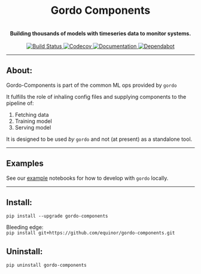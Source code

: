 

<h1 align="center">Gordo Components</h1>
<div align="center">
 <!-- Uncomment line below once we decided on 'logo.png' -->
 <!--<img align="center" src="logo.png" width="250" height="250">-->
 <br />
 <strong>
   Building thousands of models with timeseries data to monitor systems.
 </strong>
</div>

<br />

<div align="center">
  <a href="https://github.com/equinor/gordo-components/actions?query=branch=master">
    <img src="https://github.com/equinor/gordo-components/workflows/CI/badge.svg?branch=master" alt="Build Status"/>
  </a>
  <a href="https://codecov.io/gh/equinor/gordo-components">
    <img src="https://codecov.io/gh/equinor/gordo-components/branch/master/graph/badge.svg" alt="Codecov"/>
  </a>
  <a href="https://gordo-components.readthedocs.io/en/latest/?badge=latest">
    <img src="https://readthedocs.org/projects/gordo-components/badge/?version=latest" alt="Documentation"/>
  </a> 
  <a href="https://dependabot.com">
    <img src="https://api.dependabot.com/badges/status?host=github&repo=equinor/gordo-components" alt="Dependabot"/>
  </a>
</div>

---

## About:
Gordo-Components is part of the common ML ops provided by `gordo`

It fulfills the role of inhaling config files and supplying components to the pipeline of:

1. Fetching data
2. Training model
3. Serving model

It is designed to be used _by_ `gordo` and not (at present) as a standalone tool.

---

## Examples

See our [example](./examples) notebooks for how to develop with `gordo` locally.

---

## Install: 
`pip install --upgrade gordo-components`  

Bleeding edge:  
`pip install git+https://github.com/equinor/gordo-components.git`

## Uninstall:
`pip uninstall gordo-components`
